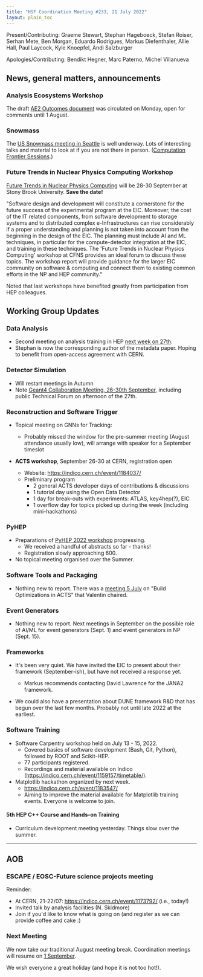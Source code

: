 ```yaml
---
title: "HSF Coordination Meeting #233, 21 July 2022"
layout: plain_toc
---
```


Present/Contributing: Graeme Stewart, Stephan Hageboeck, Stefan Roiser, Serhan
Mete, Ben Morgan, Eduardo Rodrigues, Markus Diefenthaler, Allie Hall, Paul
Laycock, Kyle Knoepfel, Andi Salzburger

Apologies/Contributing: Bendikt Hegner, Marc Paterno, Michel Villanueva

## News, general matters, announcements

### Analysis Ecosystems Workshop

The draft
[AE2 Outcomes document](https://docs.google.com/document/d/1FChA1vob3S_rHpV-o9fRlHIaRbOrD531TEQInB9URLI/edit?usp=sharing)
was circulated on Monday, open for comments until 1 August.

### Snowmass

The [US Snowmass meeting in Seattle](https://indico.fnal.gov/event/22303) is
well underway. Lots of interesting talks and material to look at if you are not
there in person.
([Computation Frontier Sessions](https://indico.fnal.gov/event/22303/sessions/20648/#all).)

### Future Trends in Nuclear Physics Computing Workshop

[Future Trends in Nuclear Physics Computing](https://indico.bnl.gov/event/15089/)
will be 28-30 September at Stony Brook University. **Save the date!**

"Software design and development will constitute a cornerstone for the future
success of the experimental program at the EIC. Moreover, the cost of the IT
related components, from software development to storage systems and to
distributed complex e-Infrastructures can rise considerably if a proper
understanding and planning is not taken into account from the beginning in the
design of the EIC. The planning must include AI and ML techniques, in particular
for the compute-detector integration at the EIC, and training in these
techniques. The 'Future Trends in Nuclear Physics Computing' workshop at CFNS
provides an ideal forum to discuss these topics. The workshop report will
provide guidance for the larger EIC community on software & computing and
connect them to existing common efforts in the NP and HEP community."

Noted that last workshops have benefited greatly from participation from HEP
colleagues.

## Working Group Updates

### Data Analysis

- Second meeting on analysis training in HEP
  [next week on 27th](https://indico.cern.ch/event/1175097/).
- Stephan is now the corresponding author of the metadata paper. Hoping to
  benefit from open-access agreement with CERN.

### Detector Simulation

- Will restart meetings in Autumn
- Note
  [Geant4 Collaboration Meeting, 26-30th September](https://indico.cern.ch/event/1156193/),
  including public Technical Forum on afternoon of the 27th.

### Reconstruction and Software Trigger

- Topical meeting on GNNs for Tracking:

  - Probably missed the window for the pre-summer meeting (August attendance
    usually low), will arrange with speaker for a September timeslot

- **ACTS workshop**, September 26-30 at CERN, registration open
  - Website: <https://indico.cern.ch/event/1184037/>
  - Preliminary program
    - 2 general ACTS developer days of contributions & discussions
    - 1 tutorial day using the Open Data Detector
    - 1 day for break-outs with experiments: ATLAS, key4hep(?), EIC
    - 1 overflow day for topics picked up during the week (including
      mini-hackathons)

### PyHEP

- Preparations of [PyHEP 2022 workshop](https://indico.cern.ch/e/PyHEP2022)
  progressing.
  - We received a handful of abstracts so far - thanks!
  - Registration slowly approaching 600.
- No topical meeting organised over the Summer.

### Software Tools and Packaging

- Nothing new to report. There was a
  [meeting 5 July](https://indico.cern.ch/event/1162006/) on "Build
  Optimizations in ACTS" that Valentin chaired.

### Event Generators

- Nothing new to report. Next meetings in September on the possible role of
  AI/ML for event generators (Sept. 1) and event generators in NP (Sept. 15).

### Frameworks

- It's been very quiet. We have invited the EIC to present about their framework
  (September-ish), but have not received a response yet.

  - Markus recommends contacting David Lawrence for the JANA2 framework.

- We could also have a presentation about DUNE framework R&D that has begun over
  the last few months. Probably not until late 2022 at the earliest.

### Software Training

- Software Carpentry workshop held on July 13 - 15, 2022.
  - Covered basics of software development (Bash, Git, Python), followed by ROOT
    and Scikit-HEP.
  - 77 participants registered.
  - Recordings and material available on Indico
    (<https://indico.cern.ch/event/1159157/timetable/>).
- Matplotlib hackathon organized by next week.
  - <https://indico.cern.ch/event/1183547/>
  - Aiming to improve the material available for Matplotlib training events.
    Everyone is welcome to join.

#### 5th HEP C++ Course and Hands-on Training

- Curriculum development meeting yesterday. Things slow over the summer.

---

## AOB

### ESCAPE / EOSC-Future science projects meeting

Reminder:

- At CERN, 21-22/07: <https://indico.cern.ch/event/1173792/> (i.e., today!)
- Invited talk by analysis facilities (N. Skidmore)
- Join if you'd like to know what is going on (and register as we can provide
  coffee and cake :)

### Next Meeting

We now take our traditional August meeting break. Coordination meetings will
resume on [1 September](https://indico.cern.ch/event/1096597/).

We wish everyone a great holiday (and hope it is not too hot!).
